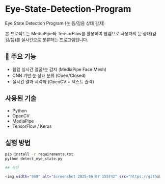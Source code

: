 # Eye-State-Detection-Program
Eye State Detection Program (눈 뜸/감음 상태 감지)

본 프로젝트는 MediaPipe와 TensorFlow를 활용하여 웹캠으로 사용자의 눈 상태(감김/뜸)를 실시간으로 분류하는 프로그램입니다.

## 📌 주요 기능
- 웹캠 실시간 얼굴/눈 감지 (MediaPipe Face Mesh)
- CNN 기반 눈 상태 분류 (Open/Closed)
- 실시간 결과 시각화 (OpenCV + 텍스트 출력)

##  사용된 기술
- Python
- OpenCV
- MediaPipe
- TensorFlow / Keras

##  실행 방법

```bash
pip install -r requirements.txt
python detect_eye_state.py

## 사진

<img width="960" alt="Screenshot 2025-06-07 155742" src="https://github.com/user-attachments/assets/255f914e-5ef4-48b4-ade6-d9f271103f02" />

